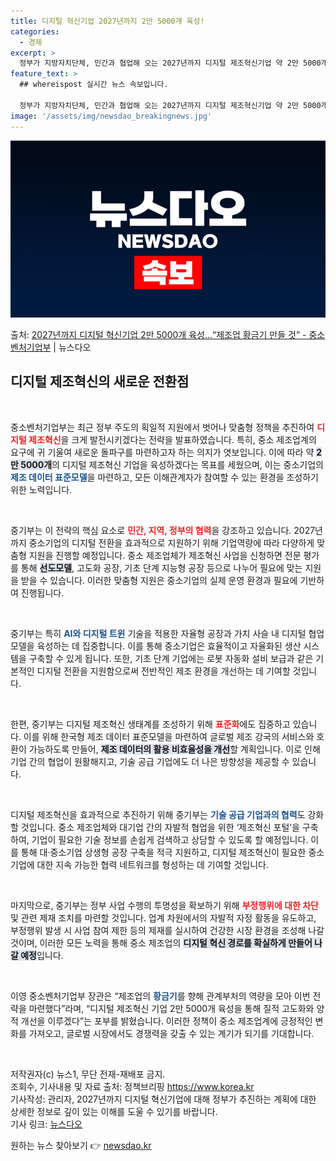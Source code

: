 ```yaml
---
title: 디지털 혁신기업 2027년까지 2만 5000개 육성!
categories:
  - 경제
excerpt: >
  정부가 지방자치단체, 민간과 협업해 오는 2027년까지 디지털 제조혁신기업 약 2만 5000개를 육성한다. …
feature_text: >
  ## whereispost 실시간 뉴스 속보입니다.

  정부가 지방자치단체, 민간과 협업해 오는 2027년까지 디지털 제조혁신기업 약 2만 5000개를 육성한다. …
image: '/assets/img/newsdao_breakingnews.jpg'
---
```


![뉴스다오 속보](/assets/img/newsdao_breakingnews.jpg)

<p>출처: <a href="https://newsdao.kr/1962" rel="dofollow">2027년까지 디지털 혁신기업 2만 5000개 육성…“제조업 황금기 만들 것” - 중소벤처기업부</a> | 뉴스다오</p>

<h2 data-ke-size="size26">디지털 제조혁신의 새로운 전환점</h2>

<p data-ke-size="size16">&nbsp;</p> 

중소벤처기업부는 최근 정부 주도의 획일적 지원에서 벗어나 맞춤형 정책을 추진하여 <b><span style="color: #ee2323;">디지털 제조혁신</span></b>을 크게 발전시키겠다는 전략을 발표하였습니다. 특히, 중소 제조업계의 요구에 귀 기울여 새로운 돌파구를 마련하고자 하는 의지가 엿보입니다. 이에 따라 약 <b><span style="background-color: #21538527;">2만 5000개</span></b>의 디지털 제조혁신 기업을 육성하겠다는 목표를 세웠으며, 이는 중소기업의 <b><span style="color: #1a5490;">제조 데이터 표준모델</span></b>을 마련하고, 모든 이해관계자가 참여할 수 있는 환경을 조성하기 위한 노력입니다.

<p data-ke-size="size16">&nbsp;</p> 

중기부는 이 전략의 핵심 요소로 <b><span style="color: #ee2323;">민간, 지역, 정부의 협력</span></b>을 강조하고 있습니다. 2027년까지 중소기업의 디지털 전환을 효과적으로 지원하기 위해 기업역량에 따라 다양하게 맞춤형 지원을 진행할 예정입니다. 중소 제조업체가 제조혁신 사업을 신청하면 전문 평가를 통해 <b><span style="background-color: #21538527;">선도모델</span></b>, 고도화 공장, 기초 단계 지능형 공장 등으로 나누어 필요에 맞는 지원을 받을 수 있습니다. 이러한 맞춤형 지원은 중소기업의 실제 운영 환경과 필요에 기반하여 진행됩니다.

<p data-ke-size="size16">&nbsp;</p> 

중기부는 특히 <b><span style="color: #1a5490;">AI와 디지털 트윈</span></b> 기술을 적용한 자율형 공장과 가치 사슬 내 디지털 협업 모델을 육성하는 데 집중합니다. 이를 통해 중소기업은 효율적이고 자율화된 생산 시스템을 구축할 수 있게 됩니다. 또한, 기초 단계 기업에는 로봇 자동화 설비 보급과 같은 기본적인 디지털 전환을 지원함으로써 전반적인 제조 환경을 개선하는 데 기여할 것입니다.

<p data-ke-size="size16">&nbsp;</p> 

한편, 중기부는 디지털 제조혁신 생태계를 조성하기 위해 <b><span style="color: #ee2323;">표준화</span></b>에도 집중하고 있습니다. 이를 위해 한국형 제조 데이터 표준모델을 마련하여 글로벌 제조 강국의 서비스와 호환이 가능하도록 만들어, <b><span style="background-color: #21538527;">제조 데이터의 활용 비효율성을 개선</span></b>할 계획입니다. 이로 인해 기업 간의 협업이 원활해지고, 기술 공급 기업에도 더 나은 방향성을 제공할 수 있습니다. 

<p data-ke-size="size16">&nbsp;</p> 

디지털 제조혁신을 효과적으로 추진하기 위해 중기부는 <b><span style="color: #1a5490;">기술 공급 기업과의 협력</span></b>도 강화할 것입니다. 중소 제조업체와 대기업 간의 자발적 협업을 위한 ‘제조혁신 포털’을 구축하여, 기업이 필요한 기술 정보를 손쉽게 검색하고 상담할 수 있도록 할 예정입니다. 이를 통해 대·중소기업 상생형 공장 구축을 적극 지원하고, 디지털 제조혁신이 필요한 중소기업에 대한 지속 가능한 협력 네트워크를 형성하는 데 기여할 것입니다.

<p data-ke-size="size16">&nbsp;</p> 

마지막으로, 중기부는 정부 사업 수행의 투명성을 확보하기 위해 <b><span style="color: #ee2323;">부정행위에 대한 차단</span></b> 및 관련 제재 조치를 마련할 것입니다. 업계 차원에서의 자발적 자정 활동을 유도하고, 부정행위 발생 시 사업 참여 제한 등의 제재를 실시하여 건강한 시장 환경을 조성해 나갈 것이며, 이러한 모든 노력을 통해 중소 제조업의 <b><span style="background-color: #21538527;">디지털 혁신 경로를 확실하게 만들어 나갈 예정</span></b>입니다.

<p data-ke-size="size16">&nbsp;</p> 

이영 중소벤처기업부 장관은 “제조업의 <b><span style="color: #1a5490;">황금기</span></b>를 향해 관계부처의 역량을 모아 이번 전략을 마련했다”라며, “디지털 제조혁신 기업 2만 5000개 육성을 통해 질적 고도화와 양적 개선을 이루겠다”는 포부를 밝혔습니다. 이러한 정책이 중소 제조업계에 긍정적인 변화를 가져오고, 글로벌 시장에서도 경쟁력을 갖출 수 있는 계기가 되기를 기대합니다. 

<p data-ke-size="size16">&nbsp;</p> 

저작권자(c) 뉴스1, 무단 전재-재배포 금지.  
조회수, 기사내용 및 자료 출처: 정책브리핑 https://www.korea.kr  
기사작성: 관리자, 2027년까지 디지털 혁신기업에 대해 정부가 추진하는 계획에 대한 상세한 정보로 깊이 있는 이해를 도울 수 있기를 바랍니다.  
기사 링크: [뉴스다오](https://newsdao.kr/1962) 

원하는 뉴스 찾아보기 👉 <a href="https://newsdao.kr" rel="dofollow">newsdao.kr</a>


